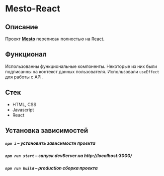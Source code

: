 # Mesto-React

## Описание

Проект **[Mesto](https://github.com/GlebZhdanov/mesto)** переписан полностью на React.

## Функционал

Использованны функциональные компоненты. Некоторые из них были подписанны на контекст данных пользователя. Использовали `useEffect` для работы с API.

##  Стек

- HTML, CSS
- Javascript
- React

##  Установка зависимостей

##### `npm i` – установить зависимости проекта

##### `npm run start` – запуск devServer на http://localhost:3000/

##### `npm run build` – production сборка проекта
